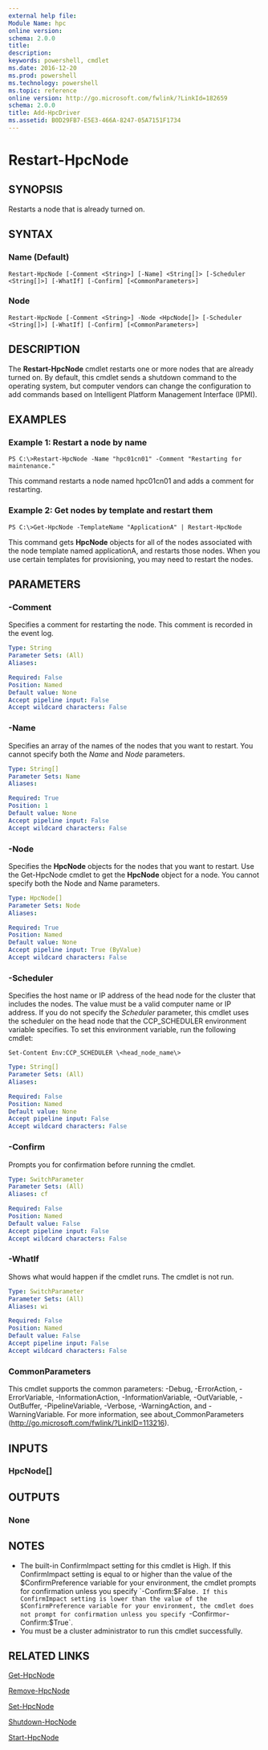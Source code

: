 ```yaml
---
external help file:
Module Name: hpc
online version:
schema: 2.0.0
title:
description:
keywords: powershell, cmdlet
ms.date: 2016-12-20
ms.prod: powershell
ms.technology: powershell
ms.topic: reference
online version: http://go.microsoft.com/fwlink/?LinkId=182659
schema: 2.0.0
title: Add-HpcDriver
ms.assetid: B0D29FB7-E5E3-466A-8247-05A7151F1734
---
```


# Restart-HpcNode

## SYNOPSIS
Restarts a node that is already turned on.

## SYNTAX

### Name (Default)
```
Restart-HpcNode [-Comment <String>] [-Name] <String[]> [-Scheduler <String[]>] [-WhatIf] [-Confirm] [<CommonParameters>]
```

### Node
```
Restart-HpcNode [-Comment <String>] -Node <HpcNode[]> [-Scheduler <String[]>] [-WhatIf] [-Confirm] [<CommonParameters>]
```

## DESCRIPTION
The **Restart-HpcNode** cmdlet restarts one or more nodes that are already turned on.
By default, this cmdlet sends a shutdown command to the operating system, but computer vendors can change the configuration to add commands based on Intelligent Platform Management Interface (IPMI).

## EXAMPLES

### Example 1: Restart a node by name
```
PS C:\>Restart-HpcNode -Name "hpc01cn01" -Comment "Restarting for maintenance."
```

This command restarts a node named hpc01cn01 and adds a comment for restarting.

### Example 2: Get nodes by template and restart them
```
PS C:\>Get-HpcNode -TemplateName "ApplicationA" | Restart-HpcNode
```

This command gets **HpcNode** objects for all of the nodes associated with the node template named applicationA, and restarts those nodes.
When you use certain templates for provisioning, you may need to restart the nodes.

## PARAMETERS

### -Comment
Specifies a comment for restarting the node.
This comment is recorded in the event log.

```yaml
Type: String
Parameter Sets: (All)
Aliases:

Required: False
Position: Named
Default value: None
Accept pipeline input: False
Accept wildcard characters: False
```

### -Name
Specifies an array of the names of the nodes that you want to restart.
You cannot specify both the *Name* and *Node* parameters.

```yaml
Type: String[]
Parameter Sets: Name
Aliases:

Required: True
Position: 1
Default value: None
Accept pipeline input: False
Accept wildcard characters: False
```

### -Node
Specifies the **HpcNode** objects for the nodes that you want to restart.
Use the Get-HpcNode cmdlet to get the **HpcNode** object for a node.
You cannot specify both the Node and Name parameters.

```yaml
Type: HpcNode[]
Parameter Sets: Node
Aliases:

Required: True
Position: Named
Default value: None
Accept pipeline input: True (ByValue)
Accept wildcard characters: False
```

### -Scheduler
Specifies the host name or IP address of the head node for the cluster that includes the nodes.
The value must be a valid computer name or IP address.
If you do not specify the *Scheduler* parameter, this cmdlet uses the scheduler on the head node that the CCP_SCHEDULER environment variable specifies.
To set this environment variable, run the following cmdlet:

`Set-Content Env:CCP_SCHEDULER \<head_node_name\>`

```yaml
Type: String[]
Parameter Sets: (All)
Aliases:

Required: False
Position: Named
Default value: None
Accept pipeline input: False
Accept wildcard characters: False
```

### -Confirm
Prompts you for confirmation before running the cmdlet.

```yaml
Type: SwitchParameter
Parameter Sets: (All)
Aliases: cf

Required: False
Position: Named
Default value: False
Accept pipeline input: False
Accept wildcard characters: False
```

### -WhatIf
Shows what would happen if the cmdlet runs.
The cmdlet is not run.

```yaml
Type: SwitchParameter
Parameter Sets: (All)
Aliases: wi

Required: False
Position: Named
Default value: False
Accept pipeline input: False
Accept wildcard characters: False
```

### CommonParameters
This cmdlet supports the common parameters: -Debug, -ErrorAction, -ErrorVariable, -InformationAction, -InformationVariable, -OutVariable, -OutBuffer, -PipelineVariable, -Verbose, -WarningAction, and -WarningVariable. For more information, see about_CommonParameters (http://go.microsoft.com/fwlink/?LinkID=113216).

## INPUTS

### HpcNode[]

## OUTPUTS

### None

## NOTES
* The built-in ConfirmImpact setting for this cmdlet is High. If this ConfirmImpact setting is equal to or higher than the value of the $ConfirmPreference variable for your environment, the cmdlet prompts for confirmation unless you specify `-Confirm:$False`. If this ConfirmImpact setting is lower than the value of the $ConfirmPreference variable for your environment, the cmdlet does not prompt for confirmation unless you specify `-Confirm` or `-Confirm:$True`.
* You must be a cluster administrator to run this cmdlet successfully.

## RELATED LINKS

[Get-HpcNode](./Get-HpcNode.md)

[Remove-HpcNode](./Remove-HpcNode.md)

[Set-HpcNode](./Set-HpcNode.md)

[Shutdown-HpcNode](./Shutdown-HpcNode.md)

[Start-HpcNode](./Start-HpcNode.md)
